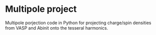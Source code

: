 # Multipole project

Multipole porjection code in Python for projecting charge/spin densities from VASP and Abinit onto the tesseral harmonics.
